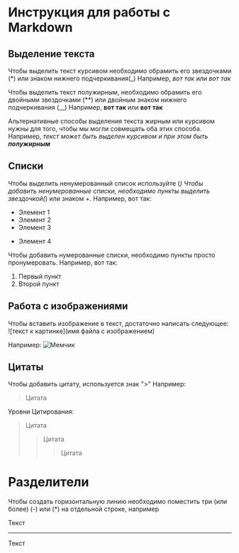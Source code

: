 # Инструкция для работы с Markdown

## Выделение текста

Чтобы выделить текст курсивом необходимо обрамить его звездочками (*) или знаком нижнего подчеркивания(_) Например, *вот так* или _вот так_

Чтобы выделить текст полужирным, необходимо обрамить его двойными звездочками (**) или двойным знаком нижнего подчеркивания (__) Например, **вот так** или __вот так__

Альтернативные способы выделения текста жирным или курсивом нужны для того, чтобы мы могли совмещать оба этих способа. Например, _текст может быть выделен курсивом и при этом быть **полужирным**_

## Списки

Чтобы выделить ненумерованный список используйте (*)
Чтобы добавить ненумерованные списки, необходимо пункты выделить звездочкой(*) или знаком +. Например, вот так:
* Элемент 1
* Элемент 2
* Элемент 3
+ Элемент 4

Чтобы добавить нумерованные списки, необходимо пункты просто пронумеровать.
Например, вот так:
1. Первый пункт
2. Второй пункт

## Работа с изображениями

Чтобы вставить изображение в текст, достаточно написать следующее:
![текст к картинке](имя файла с изображением)

Например: 
![Мемчик](GIT.png)


## Цитаты
Чтобы добавить цитату, используется знак ">"
Например:
>Цитата

Уровни Цитирования:

>Цитата
>>Цитата
>>>Цитата

# Разделители

Чтобы создать горизонтальную линию необходимо поместить три (или более) (-) или (*) на отдельной строке, например

Текст
___
Текст